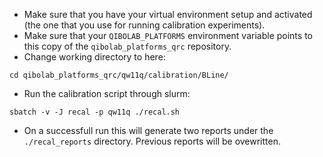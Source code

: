 - Make sure that you have your virtual environment setup and activated (the one that you use for running calibration experiments).
- Make sure that your `QIBOLAB_PLATFORMS` environment variable points to this copy of the `qibolab_platforms_qrc` repository.
- Change working directory to here:
```
cd qibolab_platforms_qrc/qw11q/calibration/BLine/
```
- Run the calibration script through slurm:
```
sbatch -v -J recal -p qw11q ./recal.sh
```
- On a successfull run this will generate two reports under the `./recal_reports` directory. Previous reports will be ovewritten.